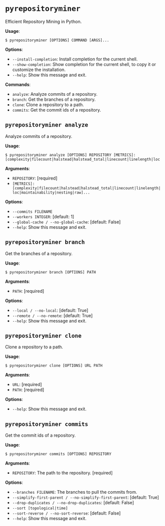 # `pyrepositoryminer`

Efficient Repository Mining in Python.

**Usage**:

```console
$ pyrepositoryminer [OPTIONS] COMMAND [ARGS]...
```

**Options**:

* `--install-completion`: Install completion for the current shell.
* `--show-completion`: Show completion for the current shell, to copy it or customize the installation.
* `--help`: Show this message and exit.

**Commands**:

* `analyze`: Analyze commits of a repository.
* `branch`: Get the branches of a repository.
* `clone`: Clone a repository to a path.
* `commits`: Get the commit ids of a repository.

## `pyrepositoryminer analyze`

Analyze commits of a repository.

**Usage**:

```console
$ pyrepositoryminer analyze [OPTIONS] REPOSITORY [METRICS]:[complexity|filecount|halstead|halstead_total|linecount|linelength|loc|maintainability|nesting|raw]...
```

**Arguments**:

* `REPOSITORY`: [required]
* `[METRICS]:[complexity|filecount|halstead|halstead_total|linecount|linelength|loc|maintainability|nesting|raw]...`

**Options**:

* `--commits FILENAME`
* `--workers INTEGER`: [default: 1]
* `--global-cache / --no-global-cache`: [default: False]
* `--help`: Show this message and exit.

## `pyrepositoryminer branch`

Get the branches of a repository.

**Usage**:

```console
$ pyrepositoryminer branch [OPTIONS] PATH
```

**Arguments**:

* `PATH`: [required]

**Options**:

* `--local / --no-local`: [default: True]
* `--remote / --no-remote`: [default: True]
* `--help`: Show this message and exit.

## `pyrepositoryminer clone`

Clone a repository to a path.

**Usage**:

```console
$ pyrepositoryminer clone [OPTIONS] URL PATH
```

**Arguments**:

* `URL`: [required]
* `PATH`: [required]

**Options**:

* `--help`: Show this message and exit.

## `pyrepositoryminer commits`

Get the commit ids of a repository.

**Usage**:

```console
$ pyrepositoryminer commits [OPTIONS] REPOSITORY
```

**Arguments**:

* `REPOSITORY`: The path to the repository.  [required]

**Options**:

* `--branches FILENAME`: The branches to pull the commits from.
* `--simplify-first-parent / --no-simplify-first-parent`: [default: True]
* `--drop-duplicates / --no-drop-duplicates`: [default: False]
* `--sort [topological|time]`
* `--sort-reverse / --no-sort-reverse`: [default: False]
* `--help`: Show this message and exit.
